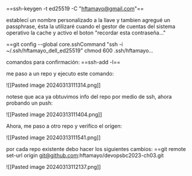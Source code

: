 
==ssh-keygen -t ed25519 -C "hftamayo@gmail.com"==

establecí un nombre personalizado a la llave y tambien agregué un passphrase, ésta la utilizaré cuando el gestor de cuentas del sistema operativo la cache y activo el boton "recordar esta contraseña..."

==git config --global core.sshCommand "ssh -i ~/.ssh/hftamayo_dell_ed25519"
chmod 600 .ssh/hftamayo...

comandos para confirmación:
==ssh-add -l==

me paso a un repo y ejecuto este comando: 

![[Pasted image 20240313111314.png]]

notese que aca ya obtuvimos info del repo por medio de ssh, ahora probando un push:

![[Pasted image 20240313111404.png]]

Ahora, me paso a otro repo y verifico el origen:

![[Pasted image 20240313111541.png]]

por cada repo existente debo hacer los siguientes cambios:
==git remote set-url origin git@github.com:hftamayo/devopsbc2023-ch03.git

![[Pasted image 20240313112137.png]]




